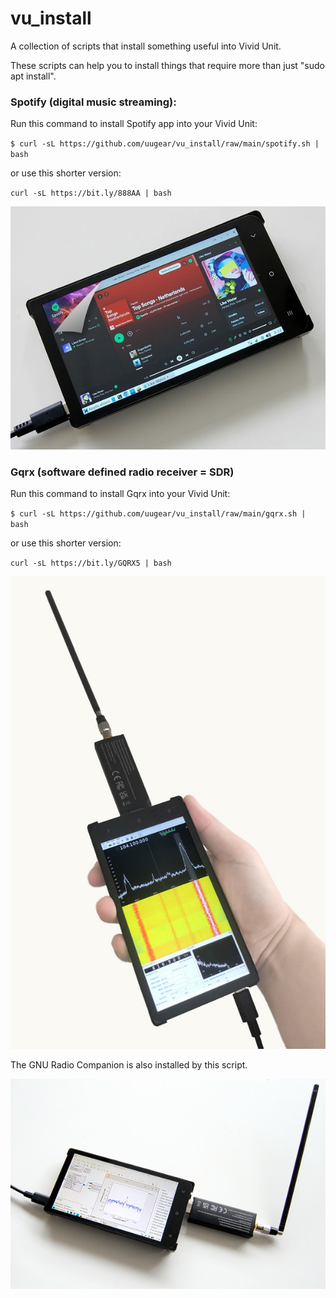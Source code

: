 # vu_install
A collection of scripts that install something useful into Vivid Unit.

These scripts can help you to install things that require more than just "sudo apt install".

### Spotify (digital music streaming):
Run this command to install Spotify app into your Vivid Unit:

`$ curl -sL https://github.com/uugear/vu_install/raw/main/spotify.sh | bash`

or use this shorter version:

`curl -sL https://bit.ly/888AA | bash`

![Spotify](pictures/Spotify.jpg?raw=true "Run Spotify on Vivid Unit")

### Gqrx (software defined radio receiver = SDR)
Run this command to install Gqrx into your Vivid Unit:

`$ curl -sL https://github.com/uugear/vu_install/raw/main/gqrx.sh | bash`

or use this shorter version:

`curl -sL https://bit.ly/GQRX5 | bash`

![Gqrx](pictures/Gqrx.jpg?raw=true "Run Gqrx on Vivid Unit")

The GNU Radio Companion is also installed by this script.

![GNU Radio Companion](pictures/GNU_Radio_Companion.jpg?raw=true "Run GNU Radio Companion on Vivid Unit")
